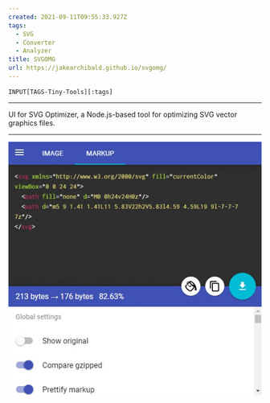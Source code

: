 ```yaml
---
created: 2021-09-11T09:55:33.927Z
tags: 
  - SVG
  - Converter
  - Analyzer
title: SVGOMG
url: https://jakearchibald.github.io/svgomg/
---
```

```meta-bind
INPUT[TAGS-Tiny-Tools][:tags]
```

___
UI for SVG Optimizer, a Node.js-based tool for optimizing SVG vector graphics files.
___

![](_attachments/svgomg.jpg)
